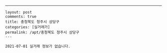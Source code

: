 ---
    layout: post
    comments: true
    title: 충청북도 청주시 상당구
    categories: [실거래가]
    permalink: /apt/충청북도 청주시 상당구
    ---

    2021-07-01 실거래 정보가 없습니다.

    